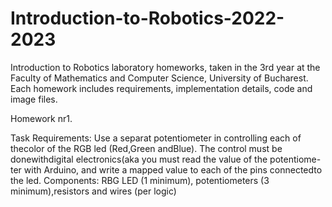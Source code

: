 # Introduction-to-Robotics-2022-2023
Introduction to Robotics laboratory homeworks, taken in the 3rd year at the Faculty of Mathematics and Computer Science, University of Bucharest. Each homework includes requirements, implementation details, code and image files.

Homework nr1.

Task Requirements:
Use a separat potentiometer in controlling each of thecolor of the RGB led (Red,Green andBlue).  The control must be donewithdigital electronics(aka you must read the value of the potentiome-ter with Arduino, and write a mapped value to each of the pins connectedto the led.
Components:  RBG  LED  (1  minimum),  potentiometers  (3  minimum),resistors and wires (per logic)

